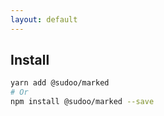 ```yaml
---
layout: default
---
```


## Install

```sh
yarn add @sudoo/marked
# Or
npm install @sudoo/marked --save
```
